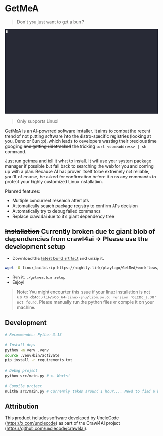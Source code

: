 # GetMeA

> Don't you just want to get a bun ?

![Automated installation of bun](assets/demo.gif)

> Only supports Linux!

GetMeA is an AI-powered software installer. It aims to combat the recent trend of not putting software into the distro-specific registries (looking at you, Deno or Bun :p), which leads to developers wasting their precious time googling ~~and getting sidetracked~~ the fricking `curl <someaddress> | sh` command.

Just run getmea and tell it what to install. It will use your system package manager if possible but fall back to searching the web for you and coming up with a plan. Because AI has proven itself to be extremely not reliable, you'll, of course, be asked for confirmation before it runs any commands to protect your highly customized Linux installation.

Planned features:

- Multiple concurrent research attempts
- Automatically search package registry to confirm AI's decision
- Automatically try to debug failed commands
- Replace crawl4ai due to it's giant dependency tree

## ~~Installation~~ Currently broken due to giant blob of dependencies from crawl4ai -> Please use the development setup

- Download the [latest build artifact](https://nightly.link/playlogo/GetMeA/workflows/nuitka.yaml/main/Linux%20build.zip) and unzip it:

```bash
wget -O linux_build.zip https://nightly.link/playlogo/GetMeA/workflows/nuitka.yaml/main/Linux%20build.zip && unzip -j linux_build.zip && rm linux_build.zip
```

- Run it: `./getmea.bin setup`
- Enjoy!

> Note: You might encounter this issue if your linux installation is not up-to-date: `/lib/x86_64-linux-gnu/libm.so.6: version 'GLIBC_2.38' not found`. Please manually run the python files or compile it on your machine.

## Development

```bash
# Recommended: Python 3.13

# Install deps
python -m venv .venv
source .venv/bin/activate
pip install -r requirements.txt

# Debug project
python src/main.py # <- Works!

# Compile project
nuitka src/main.py # Currently takes around 1 hour.... Need to find a better solution for crawl4ai
```

## Attribution

This product includes software developed by UncleCode (<https://x.com/unclecode>) as part of the Crawl4AI project (<https://github.com/unclecode/crawl4ai>).
